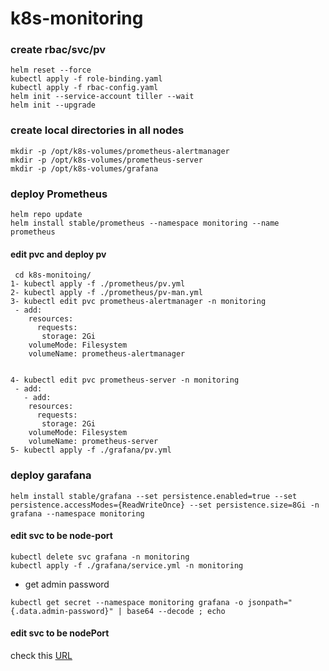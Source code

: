 # k8s-monitoring
### create rbac/svc/pv
```
helm reset --force
kubectl apply -f role-binding.yaml
kubectl apply -f rbac-config.yaml
helm init --service-account tiller --wait
helm init --upgrade
```
### create local directories in all nodes 
```
mkdir -p /opt/k8s-volumes/prometheus-alertmanager
mkdir -p /opt/k8s-volumes/prometheus-server
mkdir -p /opt/k8s-volumes/grafana
```

### deploy Prometheus
```
helm repo update
helm install stable/prometheus --namespace monitoring --name prometheus
```
#### edit pvc and deploy pv
```
 cd k8s-monitoing/
1- kubectl apply -f ./prometheus/pv.yml
2- kubectl apply -f ./prometheus/pv-man.yml
3- kubectl edit pvc prometheus-alertmanager -n monitoring
 - add:
    resources:
      requests:
       storage: 2Gi
    volumeMode: Filesystem
    volumeName: prometheus-alertmanager


4- kubectl edit pvc prometheus-server -n monitoring
 - add:
   - add:
    resources:
      requests:
       storage: 2Gi
    volumeMode: Filesystem
    volumeName: prometheus-server
5- kubectl apply -f ./grafana/pv.yml
```

### deploy garafana
```
helm install stable/grafana --set persistence.enabled=true --set persistence.accessModes={ReadWriteOnce} --set persistence.size=8Gi -n grafana --namespace monitoring
```
#### edit svc to be node-port
```
kubectl delete svc grafana -n monitoring
kubectl apply -f ./grafana/service.yml -n monitoring
```

- get admin password 
```
kubectl get secret --namespace monitoring grafana -o jsonpath="{.data.admin-password}" | base64 --decode ; echo
```
#### edit svc to be nodePort

check this [URL](https://youtu.be/tYIqsby5gBc)
